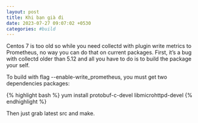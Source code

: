 ```yaml
---
layout: post
title: Khi bạn già đi
date: 2023-07-27 09:07:02 +0530
categories: #build
---
```


Centos 7 is too old so while you need collectd with plugin write metrics to Prometheus, no way you can do that on current packages. First, it’s a bug with collectd older than 5.12 and all you have to do is to build the package your self.

To build with flag --enable-write_prometheus, you must get two dependencies packages:

{% highlight bash %}
yum install protobuf-c-devel libmicrohttpd-devel
{% endhighlight %}

Then just grab latest src and make.
